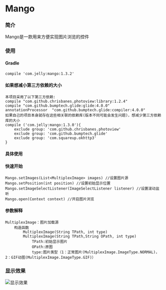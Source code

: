 # Mango
### 简介
Mango是一款用来方便实现图片浏览的控件
### 使用
#### Gradle
	compile 'com.jelly:mango:1.3.2'
#### 如果想减小第三方依赖的大小
    本项目采用了以下第三方依赖:
    compile "com.github.chrisbanes.photoview:library:1.2.4"
    compile "com.github.bumptech.glide:glide:4.0.0"
    annotationProcessor  "com.github.bumptech.glide:compiler:4.0.0"
    如果自己的项目本身就存在这些相关联的依赖库(版本不同可能会发生问题)，想减少第三方依赖库的大小
    compile ('com.jelly:mango:1.3.0'){
        exclude group: 'com.github.chrisbanes.photoview'
        exclude group: 'com.github.bumptech.glide'
        exclude group: 'com.squareup.okhttp3'
    }
#### 具体使用
#### 快速开始
	Mango.setImages(List<MultiplexImage> images) //设置图片源
	Mango.setPosition(int position) //设置初始显示位置
	Mango.setImageSelectListener(ImageSelectListener listener) //设置滚动监听
	Mango.open(Context context) //开启图片浏览
#### 参数解释
	MultiplexImage：图片加载源
		构造函数
		    MultiplexImage(String TPath, int type)
		    MultiplexImage(String TPath,String OPath, int type)
		        TPath:初始显示图片
	        	OPath:原图
		        type:图片类型（1：正常图片(MultiplexImage.ImageType.NORMAL)，2：GIF动图(MultiplexImage.ImageType.GIF)）
### 显示效果
![显示效果](http://upload-images.jianshu.io/upload_images/2098384-534c8f1685f438f4.png)